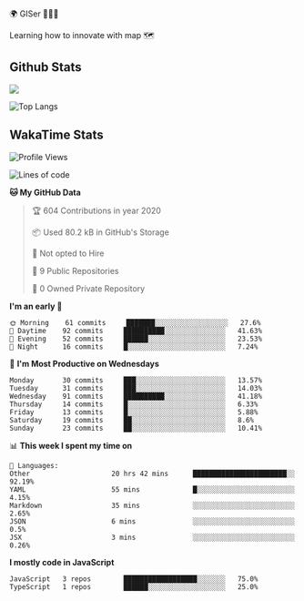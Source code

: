 🌍 GISer 👨🏻‍💻

Learning how to innovate with map 🗺

## Github Stats

![](https://github-readme-stats.vercel.app/api?username=lkcozy&show_icons=true&theme=tokyonight&hide_title=true)

![Top Langs](https://github-readme-stats.vercel.app/api/top-langs/?username=lkcozy&layout=compact&theme=tokyonight)

## WakaTime Stats

<!--START_SECTION:waka-->
![Profile Views](http://img.shields.io/badge/Profile%20Views-50-blue)

![Lines of code](https://img.shields.io/badge/From%20Hello%20World%20I've%20written-300620%20Lines%20of%20code-blue)

**🐱 My GitHub Data** 

> 🏆 604 Contributions in year 2020
 > 
> 📦 Used 80.2 kB in GitHub's Storage 
 > 
> 🚫 Not opted to Hire
 > 
> 📜 9 Public Repositories 
 > 
> 🔑 0 Owned Private Repository 
 > 
**I'm an early 🐤** 

```text
🌞 Morning    61 commits     ███████░░░░░░░░░░░░░░░░░░   27.6% 
🌆 Daytime    92 commits     ██████████░░░░░░░░░░░░░░░   41.63% 
🌃 Evening    52 commits     ██████░░░░░░░░░░░░░░░░░░░   23.53% 
🌙 Night      16 commits     █░░░░░░░░░░░░░░░░░░░░░░░░   7.24%

```
📅 **I'm Most Productive on Wednesdays** 

```text
Monday       30 commits     ███░░░░░░░░░░░░░░░░░░░░░░   13.57% 
Tuesday      31 commits     ███░░░░░░░░░░░░░░░░░░░░░░   14.03% 
Wednesday    91 commits     ██████████░░░░░░░░░░░░░░░   41.18% 
Thursday     14 commits     █░░░░░░░░░░░░░░░░░░░░░░░░   6.33% 
Friday       13 commits     █░░░░░░░░░░░░░░░░░░░░░░░░   5.88% 
Saturday     19 commits     ██░░░░░░░░░░░░░░░░░░░░░░░   8.6% 
Sunday       23 commits     ██░░░░░░░░░░░░░░░░░░░░░░░   10.41%

```


📊 **This week I spent my time on** 

```text
💬 Languages: 
Other                    20 hrs 42 mins      ███████████████████████░░   92.19% 
YAML                     55 mins             █░░░░░░░░░░░░░░░░░░░░░░░░   4.15% 
Markdown                 35 mins             ░░░░░░░░░░░░░░░░░░░░░░░░░   2.65% 
JSON                     6 mins              ░░░░░░░░░░░░░░░░░░░░░░░░░   0.5% 
JSX                      3 mins              ░░░░░░░░░░░░░░░░░░░░░░░░░   0.26%

```

**I mostly code in JavaScript** 

```text
JavaScript   3 repos        ██████████████████░░░░░░░   75.0% 
TypeScript   1 repos        ██████░░░░░░░░░░░░░░░░░░░   25.0%

```



<!--END_SECTION:waka-->
